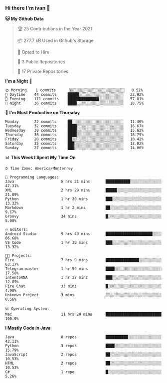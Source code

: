 ### Hi there I'm ivan 👋
<!--START_SECTION:waka-->
**🐱 My Github Data** 

> 🏆 25 Contributions in the Year 2021
 > 
> 📦 277.7 kB Used in Github's Storage 
 > 
> 💼 Opted to Hire
 > 
> 📜 3 Public Repositories 
 > 
> 🔑 17 Private Repositories  
 > 
**I'm a Night 🦉** 

```text
🌞 Morning    1 commits      ░░░░░░░░░░░░░░░░░░░░░░░░░   0.52% 
🌆 Daytime    44 commits     █████░░░░░░░░░░░░░░░░░░░░   22.92% 
🌃 Evening    111 commits    ██████████████░░░░░░░░░░░   57.81% 
🌙 Night      36 commits     ████░░░░░░░░░░░░░░░░░░░░░   18.75%

```
📅 **I'm Most Productive on Thursday** 

```text
Monday       22 commits     ██░░░░░░░░░░░░░░░░░░░░░░░   11.46% 
Tuesday      32 commits     ████░░░░░░░░░░░░░░░░░░░░░   16.67% 
Wednesday    30 commits     ████░░░░░░░░░░░░░░░░░░░░░   15.62% 
Thursday     36 commits     ████░░░░░░░░░░░░░░░░░░░░░   18.75% 
Friday       20 commits     ██░░░░░░░░░░░░░░░░░░░░░░░   10.42% 
Saturday     25 commits     ███░░░░░░░░░░░░░░░░░░░░░░   13.02% 
Sunday       27 commits     ███░░░░░░░░░░░░░░░░░░░░░░   14.06%

```


📊 **This Week I Spent My Time On** 

```text
⌚︎ Time Zone: America/Monterrey

💬 Programming Languages: 
Java                     5 hrs 21 mins       ███████████░░░░░░░░░░░░░░   47.31% 
XML                      2 hrs 29 mins       █████░░░░░░░░░░░░░░░░░░░░   21.89% 
Python                   1 hr 30 mins        ███░░░░░░░░░░░░░░░░░░░░░░   13.32% 
Markdown                 1 hr 2 mins         ██░░░░░░░░░░░░░░░░░░░░░░░   9.17% 
Groovy                   34 mins             █░░░░░░░░░░░░░░░░░░░░░░░░   5.08%

🔥 Editors: 
Android Studio           9 hrs 49 mins       █████████████████████░░░░   86.68% 
VS Code                  1 hr 30 mins        ███░░░░░░░░░░░░░░░░░░░░░░   13.32%

🐱‍💻 Projects: 
Fire                     7 hrs 9 mins        ███████████████░░░░░░░░░░   63.17% 
Telegram-master          1 hr 59 mins        ████░░░░░░░░░░░░░░░░░░░░░   17.58% 
intentoRNA               1 hr 27 mins        ███░░░░░░░░░░░░░░░░░░░░░░   12.89% 
Fire Chat                33 mins             █░░░░░░░░░░░░░░░░░░░░░░░░   4.98% 
Unknown Project          3 mins              ░░░░░░░░░░░░░░░░░░░░░░░░░   0.56%

💻 Operating System: 
Mac                      11 hrs 20 mins      █████████████████████████   100.0%

```

**I Mostly Code in Java** 

```text
Java                     8 repos             ██████████░░░░░░░░░░░░░░░   42.11% 
Python                   3 repos             ████░░░░░░░░░░░░░░░░░░░░░   15.79% 
JavaScript               2 repos             ██░░░░░░░░░░░░░░░░░░░░░░░   10.53% 
HTML                     2 repos             ██░░░░░░░░░░░░░░░░░░░░░░░   10.53% 
C#                       1 repo              █░░░░░░░░░░░░░░░░░░░░░░░░   5.26%

```



<!--END_SECTION:waka-->

<!--
<p align="center">
  <img src ="https://github-readme-stats.vercel.app/api?username=ivanjtm&show_icons=true&count_private=true&theme=default&hide_border=true&include_all_commits=true?count_private=true">
  <img src ="https://github-readme-stats.vercel.app/api/top-langs/?username=ivanjtm&layout=compact&hide_border=true&langs_count=50">
  <img src="https://github-readme-stats.vercel.app/api/wakatime?username=ivanjtm&hide_border=true"> 
</p>
-->
